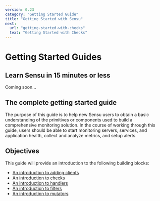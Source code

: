 ```yaml
---
version: 0.23
category: "Getting Started Guide"
title: "Getting Started with Sensu"
next:
  url: "getting-started-with-checks"
  text: "Getting Started with Checks"
---
```


# Getting Started Guides

## Learn Sensu in 15 minutes or less

Coming soon...

## The complete getting started guide

The purpose of this guide is to help new Sensu users to obtain a basic
understanding of the primitives or components used to build a comprehensive
monitoring solution. In the course of working through this guide, users should
be able to start monitoring servers, services, and application health, collect
and analyze metrics, and setup alerts.

## Objectives

This guide will provide an introduction to the following building blocks:

- [An introduction to adding clients][1]
- [An introduction to checks][2]
- [An introduction to handlers][3]
- [An introduction to filters][4]
- [An introduction to mutators][5]

[1]:  adding-a-client
[2]:  getting-started-with-checks
[3]:  getting-started-with-handlers
[4]:  getting-started-with-filters
[5]:  getting-started-with-mutators
